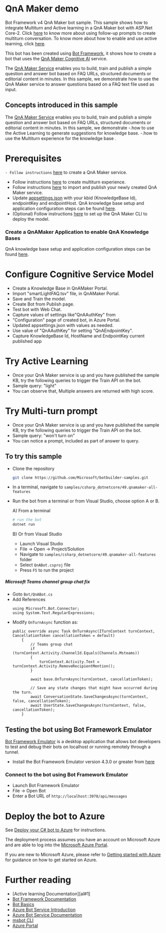 # QnA Maker demo

Bot Framework v4 QnA Maker bot sample. This sample shows how to integrate Multiturn and Active learning in a QnA Maker bot with ASP.Net Core-2. Click [here][72] to know more about using follow-up prompts to create multiturn conversation. To know more about how to enable and use active learning, click [here][71].

This bot has been created using [Bot Framework](https://dev.botframework.com), it shows how to create a bot that uses the [QnA Maker Cognitive AI](https://www.qnamaker.ai) service.

The [QnA Maker Service](https://www.qnamaker.ai) enables you to build, train and publish a simple question and answer bot based on FAQ URLs, structured documents or editorial content in minutes. In this sample, we demonstrate how to use the QnA Maker service to answer questions based on a FAQ text file used as input.

## Concepts introduced in this sample
The [QnA Maker Service][7] enables you to build, train and publish a simple question and answer bot based on FAQ URLs, structured documents or editorial content in minutes.
In this sample, we demonstrate 
-.how to use the Active Learning to generate suggestions for knowledge base.
-.how to use the Multiturn experience for the knowledge base .

# Prerequisites
`- Follow instructions` [here](https://docs.microsoft.com/en-us/azure/cognitive-services/qnamaker/how-to/set-up-qnamaker-service-azure) to create a QnA Maker service.
- Follow instructions [here](https://docs.microsoft.com/en-us/azure/cognitive-services/qnamaker/how-to/multiturn-conversation) to create multiturn experience.
- Follow instructions [here](https://docs.microsoft.com/en-us/azure/cognitive-services/qnamaker/quickstarts/create-publish-knowledge-base) to import and publish your newly created QnA Maker service.
- Update [appsettings.json](appsettings.json) with your kbid (KnowledgeBase Id), endpointKey and endpointHost. QnA knowledge base setup and application configuration steps can be found [here](https://aka.ms/qna-instructions).
- (Optional) Follow instructions [here](https://github.com/Microsoft/botbuilder-tools/tree/master/packages/QnAMaker) to set up the
QnA Maker CLI to deploy the model.


### Create a QnAMaker Application to enable QnA Knowledge Bases

QnA knowledge base setup and application configuration steps can be found [here](https://aka.ms/qna-instructions).

# Configure Cognitive Service Model
- Create a Knowledge Base in QnAMaker Portal.
- Import "smartLightFAQ.tsv" file, in QnAMaker Portal.
- Save and Train the model.
- Create Bot from Publish page.
- Test bot with Web Chat.
- Capture values of settings like"QnAAuthKey" from 
- "Configuration" page of created bot, in Azure Portal.
- Updated appsettings.json with values as needed.
- Use value of "QnAAuthKey" for setting "QnAEndpointKey".
- Capture KnowledgeBase Id, HostName and EndpointKey current published app 

# Try Active Learning
- Once your QnA Maker service is up and you have published the sample KB, try the following queries to trigger the Train API on the bot.
- Sample query: "light"
- You can observe that, Multiple answers are returned with high score.

# Try Multi-turn prompt
- Once your QnA Maker service is up and you have published the sample KB, try the following queries to trigger the Train API on the bot.
- Sample query: "won't turn on"
- You can notice a prompt, included as part of  answer to query.

## To try this sample

- Clone the repository

    ```bash
    git clone https://github.com/Microsoft/botbuilder-samples.git
    ```

- In a terminal, navigate to `samples/csharp_dotnetcore/49.qnamaker-all-features`
- Run the bot from a terminal or from Visual Studio, choose option A or B.

  A) From a terminal

  ```bash
  # run the bot
  dotnet run
  ```

  B) Or from Visual Studio

  - Launch Visual Studio
  - File -> Open -> Project/Solution
  - Navigate to `samples/csharp_dotnetcore/49.qnamaker-all-features` folder
  - Select `QnABot.csproj` file
  - Press `F5` to run the project

##### Microsoft Teams channel group chat fix
- Goto `Bot/QnABot.cs`
- Add References
    ~~~
    using Microsoft.Bot.Connector;
    using System.Text.RegularExpressions;
    ~~~
- Modify `OnTurnAsync` function as:
    ~~~
    public override async Task OnTurnAsync(ITurnContext turnContext, CancellationToken cancellationToken = default)
        {
            // Teams group chat
            if (turnContext.Activity.ChannelId.Equals(Channels.Msteams))
            {
                turnContext.Activity.Text = turnContext.Activity.RemoveRecipientMention();
            }
            
            await base.OnTurnAsync(turnContext, cancellationToken);

            // Save any state changes that might have occurred during the turn.
            await ConversationState.SaveChangesAsync(turnContext, false, cancellationToken);
            await UserState.SaveChangesAsync(turnContext, false, cancellationToken);
        }
    ~~~

## Testing the bot using Bot Framework Emulator

[Bot Framework Emulator](https://github.com/microsoft/botframework-emulator) is a desktop application that allows bot developers to test and debug their bots on localhost or running remotely through a tunnel.

- Install the Bot Framework Emulator version 4.3.0 or greater from [here](https://github.com/Microsoft/BotFramework-Emulator/releases)

### Connect to the bot using Bot Framework Emulator

- Launch Bot Framework Emulator
- File -> Open Bot
- Enter a Bot URL of `http://localhost:3978/api/messages`

# Deploy the bot to Azure
See [Deploy your C# bot to Azure][50] for instructions.

The deployment process assumes you have an account on Microsoft Azure and are able to log into the [Microsoft Azure Portal][60].

If you are new to Microsoft Azure, please refer to [Getting started with Azure][70] for guidance on how to get started on Azure.

# Further reading
* [Active learning Documentation][al#1]
* [Bot Framework Documentation][80]
* [Bot Basics][90]
* [Azure Bot Service Introduction][100]
* [Azure Bot Service Documentation][110]
* [msbot CLI][130]
* [Azure Portal][140]

[1]: https://dev.botframework.com
[2]: https://docs.microsoft.com/en-us/visualstudio/releasenotes/vs2017-relnotes
[3]: https://dotnet.microsoft.com/download/dotnet-core/3.1
[4]: https://docs.microsoft.com/en-us/azure/bot-service/bot-service-overview-introduction?view=azure-bot-service-4.0
[5]: https://github.com/microsoft/botframework-emulator
[6]: https://aka.ms/botframeworkemulator
[7]: https://www.qnamaker.ai

[50]: https://docs.microsoft.com/en-us/azure/bot-service/bot-builder-howto-deploy-azure?view=azure-bot-service-4.0
[60]: https://portal.azure.com
[70]: https://azure.microsoft.com/get-started/
[80]: https://docs.botframework.com
[90]: https://docs.microsoft.com/en-us/azure/bot-service/bot-builder-basics?view=azure-bot-service-4.0
[100]: https://docs.microsoft.com/en-us/azure/bot-service/bot-service-overview-introduction?view=azure-bot-service-4.0
[110]: https://docs.microsoft.com/en-us/azure/bot-service/?view=azure-bot-service-4.0
[120]: https://docs.microsoft.com/en-us/cli/azure/?view=azure-cli-latest
[130]: https://github.com/Microsoft/botbuilder-tools/tree/master/packages/MSBot
[140]: https://portal.azure.com
[150]: https://www.luis.ai

[71]: https://docs.microsoft.com/en-us/azure/cognitive-services/qnamaker/how-to/improve-knowledge-base
[72]: https://docs.microsoft.com/en-us/azure/cognitive-services/qnamaker/how-to/multiturn-conversation
